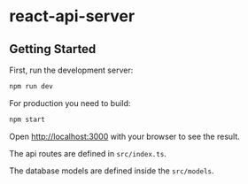 # react-api-server

## Getting Started

First, run the development server:

```bash
npm run dev
```

For production you need to build:

```bash
npm start
```

Open [http://localhost:3000](http://localhost:3000) with your browser to see the result.

The api routes are defined in `src/index.ts`.

The database models are defined inside the `src/models`.
